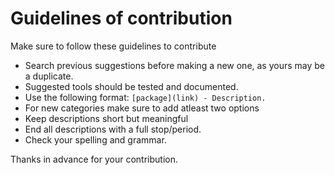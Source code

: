# Guidelines of contribution

Make sure to follow these guidelines to contribute

- Search previous suggestions before making a new one, as yours may be a duplicate.
- Suggested tools should be tested and documented.
- Use the following format: `[package](link) - Description.`
- For new categories make sure to add atleast two options
- Keep descriptions short but meaningful
- End all descriptions with a full stop/period.
- Check your spelling and grammar.

Thanks in advance for your contribution.
